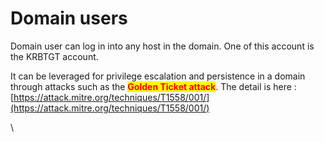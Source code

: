 # Domain users

Domain user can log in into any host in the domain. One of this account is the KRBTGT account.&#x20;

It can be leveraged for privilege escalation and persistence in a domain through attacks such as the <mark style="color:red;">**Golden Ticket attack**</mark>. The detail is here : [https://attack.mitre.org/techniques/T1558/001/](https://attack.mitre.org/techniques/T1558/001/)

\
